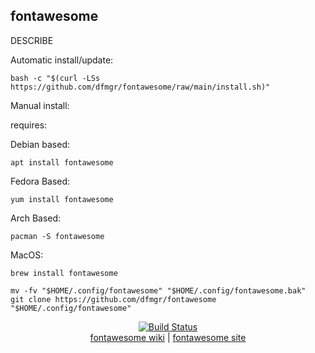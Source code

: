 ## fontawesome  
  
DESCRIBE  
  
Automatic install/update:

```shell
bash -c "$(curl -LSs https://github.com/dfmgr/fontawesome/raw/main/install.sh)"
```

Manual install:
  
requires:

Debian based:

```shell
apt install fontawesome
```  

Fedora Based:

```shell
yum install fontawesome
```  

Arch Based:

```shell
pacman -S fontawesome
```  

MacOS:  

```shell
brew install fontawesome
```
  
```shell
mv -fv "$HOME/.config/fontawesome" "$HOME/.config/fontawesome.bak"
git clone https://github.com/dfmgr/fontawesome "$HOME/.config/fontawesome"
```
  
<p align=center>
   <a href="https://travis-ci.com/github/dfmgr/fontawesome" target="_blank" rel="noopener noreferrer">
     <img src="https://travis-ci.com/dfmgr/fontawesome.svg?branch=master" alt="Build Status"></a><br />
  <a href="https://wiki.archlinux.org/index.php/fontawesome" target="_blank" rel="noopener noreferrer">fontawesome wiki</a>  |  
  <a href="fontawesome" target="_blank" rel="noopener noreferrer">fontawesome site</a>
</p>  
